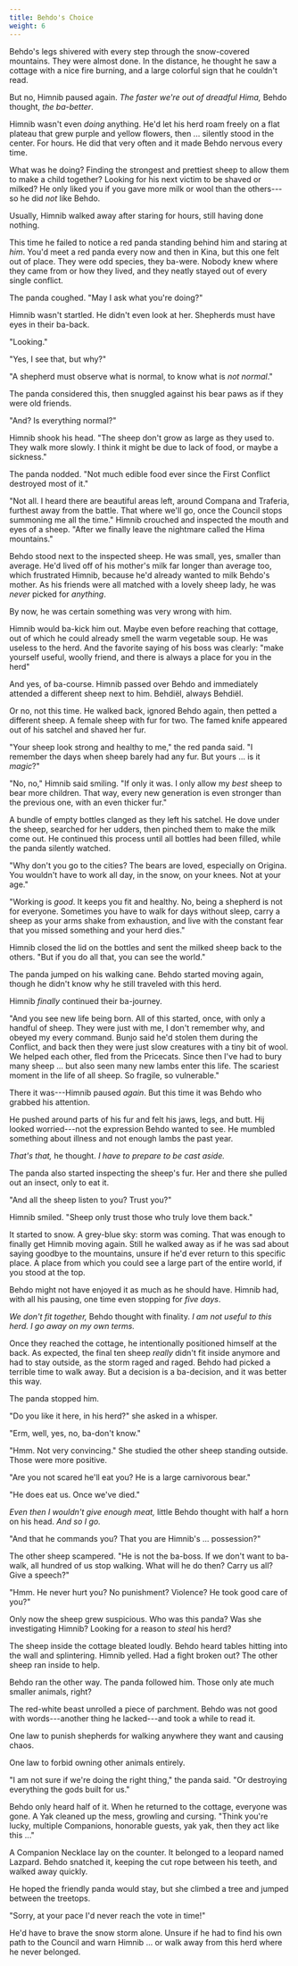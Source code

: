 ```yaml
---
title: Behdo's Choice
weight: 6
---
```

Behdo's legs shivered with every step through the snow-covered mountains. They were almost done. In the distance, he thought he saw a cottage with a nice fire burning, and a large colorful sign that he couldn't read.

But no, Himnib paused again. _The faster we're out of dreadful Hima,_ Behdo thought, _the ba-better_.

Himnib wasn't even _doing_ anything. He'd let his herd roam freely on a flat plateau that grew purple and yellow flowers, then ... silently stood in the center. For hours. He did that very often and it made Behdo nervous every time.

What was he doing? Finding the strongest and prettiest sheep to allow them to make a child together? Looking for his next victim to be shaved or milked? He only liked you if you gave more milk or wool than the others---so he did _not_ like Behdo.

Usually, Himnib walked away after staring for hours, still having done nothing.

This time he failed to notice a red panda standing behind him and staring at _him_. You'd meet a red panda every now and then in Kina, but this one felt out of place. They were odd species, they ba-were. Nobody knew where they came from or how they lived, and they neatly stayed out of every single conflict.

The panda coughed. "May I ask what you're doing?"

Himnib wasn't startled. He didn't even look at her. Shepherds must have eyes in their ba-back.

"Looking."

"Yes, I see that, but why?"

"A shepherd must observe what is normal, to know what is _not normal_."

The panda considered this, then snuggled against his bear paws as if they were old friends.

"And? Is everything normal?"

Himnib shook his head. "The sheep don't grow as large as they used to. They walk more slowly. I think it might be due to lack of food, or maybe a sickness."

The panda nodded. "Not much edible food ever since the First Conflict destroyed most of it."

"Not all. I heard there are beautiful areas left, around Compana and Traferia, furthest away from the battle. That where we'll go, once the Council stops summoning me all the time." Himnib crouched and inspected the mouth and eyes of a sheep. "After we finally leave the nightmare called the Hima mountains."

Behdo stood next to the inspected sheep. He was small, yes, smaller than average. He'd lived off of his mother's milk far longer than average too, which frustrated Himnib, because he'd already wanted to milk Behdo's mother. As his friends were all matched with a lovely sheep lady, he was _never_ picked for _anything_.

By now, he was certain something was very wrong with him.

Himnib would ba-kick him out. Maybe even before reaching that cottage, out of which he could already smell the warm vegetable soup. He was useless to the herd. And the favorite saying of his boss was clearly: "make yourself useful, woolly friend, and there is always a place for you in the herd"

And yes, of ba-course. Himnib passed over Behdo and immediately attended a different sheep next to him. Behdiël, always Behdiël. 

Or no, not this time. He walked back, ignored Behdo again, then petted a different sheep. A female sheep with fur for two. The famed knife appeared out of his satchel and shaved her fur.

"Your sheep look strong and healthy to me," the red panda said. "I remember the days when sheep barely had any fur. But yours ... is it _magic_?"

"No, no," Himnib said smiling. "If only it was. I only allow my _best_ sheep to bear more children. That way, every new generation is even stronger than the previous one, with an even thicker fur."

A bundle of empty bottles clanged as they left his satchel. He dove under the sheep, searched for her udders, then pinched them to make the milk come out. He continued this process until all bottles had been filled, while the panda silently watched.

"Why don't you go to the cities? The bears are loved, especially on Origina. You wouldn't have to work all day, in the snow, on your knees. Not at your age."

"Working is _good_. It keeps you fit and healthy. No, being a shepherd is not for everyone. Sometimes you have to walk for days without sleep, carry a sheep as your arms shake from exhaustion, and live with the constant fear that you missed something and your herd dies." 

Himnib closed the lid on the bottles and sent the milked sheep back to the others. "But if you do all that, you can see the world."

The panda jumped on his walking cane. Behdo started moving again, though he didn't know why he still traveled with this herd.

Himnib _finally_ continued their ba-journey.

"And you see new life being born. All of this started, once, with only a handful of sheep. They were just with me, I don't remember why, and obeyed my every command. Bunjo said he'd stolen them during the Conflict, and back then they were just slow creatures with a tiny bit of wool. We helped each other, fled from the Pricecats. Since then I've had to bury many sheep ... but also seen many new lambs enter this life. The scariest moment in the life of all sheep. So fragile, so vulnerable."

There it was---Himnib paused _again_. But this time it was Behdo who grabbed his attention.

He pushed around parts of his fur and felt his jaws, legs, and butt. Hij looked worried---not the expression Behdo wanted to see. He mumbled something about illness and not enough lambs the past year.

_That's that,_ he thought. _I have to prepare to be cast aside._

The panda also started inspecting the sheep's fur. Her and there she pulled out an insect, only to eat it.

"And all the sheep listen to you? Trust you?"

Himnib smiled. "Sheep only trust those who truly love them back."

It started to snow. A grey-blue sky: storm was coming. That was enough to finally get Himnib moving again. Still he walked away as if he was sad about saying goodbye to the mountains, unsure if he'd ever return to this specific place. A place from which you could see a large part of the entire world, if you stood at the top.

Behdo might not have enjoyed it as much as he should have. Himnib had, with all his pausing, one time even stopping for _five days_.

_We don't fit together,_ Behdo thought with finality. _I am not useful to this herd. I go away on my own terms._

Once they reached the cottage, he intentionally positioned himself at the back. As expected, the final ten sheep _really_ didn't fit inside anymore and had to stay outside, as the storm raged and raged. Behdo had picked a terrible time to walk away. But a decision is a ba-decision, and it was better this way.

The panda stopped him.

"Do you like it here, in his herd?" she asked in a whisper.

"Erm, well, yes, no, ba-don't know."

"Hmm. Not very convincing." She studied the other sheep standing outside. Those were more positive.

"Are you not scared he'll eat you? He is a large carnivorous bear."

"He does eat us. Once we've died." 

_Even then I wouldn't give enough meat,_ little Behdo thought with half a horn on his head. _And so I go._

"And that he commands you? That you are Himnib's ... possession?"

The other sheep scampered. "He is not the ba-boss. If we don't want to ba-walk, all hundred of us stop walking. What will he do then? Carry us all? Give a speech?"

"Hmm. He never hurt you? No punishment? Violence? He took good care of you?"

Only now the sheep grew suspicious. Who was this panda? Was she investigating Himnib? Looking for a reason to _steal_ his herd?

The sheep inside the cottage bleated loudly. Behdo heard tables hitting into the wall and splintering. Himnib yelled. Had a fight broken out? The other sheep ran inside to help.

Behdo ran the other way. The panda followed him. Those only ate much smaller animals, right?

The red-white beast unrolled a piece of parchment. Behdo was not good with words---another thing he lacked---and took a while to read it.

One law to punish shepherds for walking anywhere they want and causing chaos.

One law to forbid owning other animals entirely.

"I am not sure if we're doing the right thing," the panda said. "Or destroying everything the gods built for us."

Behdo only heard half of it. When he returned to the cottage, everyone was gone. A Yak cleaned up the mess, growling and cursing. "Think you're lucky, multiple Companions, honorable guests, yak yak, then they act like this ..."

A Companion Necklace lay on the counter. It belonged to a leopard named Lazpard. Behdo snatched it, keeping the cut rope between his teeth, and walked away quickly.

He hoped the friendly panda would stay, but she climbed a tree and jumped between the treetops. 

"Sorry, at your pace I'd never reach the vote in time!"

He'd have to brave the snow storm alone. Unsure if he had to find his own path to the Council and warn Himnib ... or walk away from this herd where he never belonged.